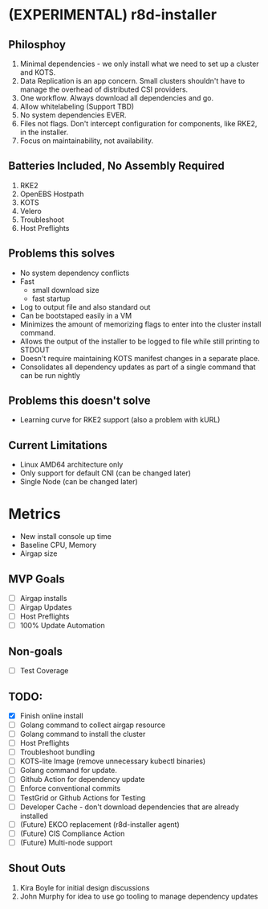 # (EXPERIMENTAL) r8d-installer 

## Philosphoy 
1. Minimal dependencies - we only install what we need to set up a cluster and KOTS.
1. Data Replication is an app concern. Small clusters shouldn't have to manage the overhead of distributed CSI providers.
1. One workflow. Always download all dependencies and go.
1. Allow whitelabeling (Support TBD)
1. No system dependencies EVER.
1. Files not flags. Don't intercept configuration for components, like RKE2, in the installer.
1. Focus on maintainability, not availability.

## Batteries Included, No Assembly Required
1. RKE2
1. OpenEBS Hostpath
1. KOTS
1. Velero
1. Troubleshoot
1. Host Preflights

## Problems this solves
- No system dependency conflicts
- Fast
  - small download size
  - fast startup
- Log to output file and also standard out
- Can be bootstaped easily in a VM
- Minimizes the amount of memorizing flags to enter into the cluster install command.
- Allows the output of the installer to be logged to file while still printing to STDOUT
- Doesn't require maintaining KOTS manifest changes in a separate place.
- Consolidates all dependency updates as part of a single command that can be run nightly

## Problems this doesn't solve
- Learning curve for RKE2 support (also a problem with kURL)

## Current Limitations
- Linux AMD64 architecture only
- Only support for default CNI (can be changed later)
- Single Node (can be changed later)

# Metrics 
- New install console up time
- Baseline CPU, Memory
- Airgap size

## MVP Goals
- [ ] Airgap installs
- [ ] Airgap Updates
- [ ] Host Preflights
- [ ] 100% Update Automation

## Non-goals
- [ ] Test Coverage
## TODO:
- [X] Finish online install
- [ ] Golang command to collect airgap resource
- [ ] Golang command to install the cluster
- [ ] Host Preflights 
- [ ] Troubleshoot bundling
- [ ] KOTS-lite Image (remove unnecessary kubectl binaries)
- [ ] Golang command for update.
- [ ] Github Action for dependency update
- [ ] Enforce conventional commits
- [ ] TestGrid or Github Actions for Testing
- [ ] Developer Cache - don't download dependencies that are already installed 
- [ ] (Future) EKCO replacement (r8d-installer agent)
- [ ] (Future) CIS Compliance Action
- [ ] (Future) Multi-node support

## Shout Outs
1. Kira Boyle for initial design discussions
1. John Murphy for idea to use go tooling to manage dependency updates
